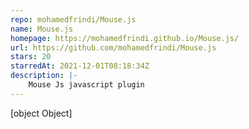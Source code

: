 ```yaml
---
repo: mohamedfrindi/Mouse.js
name: Mouse.js
homepage: https://mohamedfrindi.github.io/Mouse.js/
url: https://github.com/mohamedfrindi/Mouse.js
stars: 20
starredAt: 2021-12-01T08:18:34Z
description: |-
    Mouse Js javascript plugin
---
```


[object Object]
